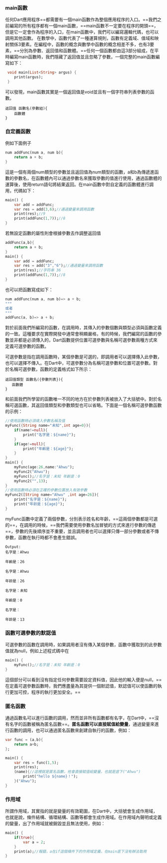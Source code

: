 ### main函數
任何Dart應用程序==都需要有一個main函數作為整個應用程序的入口。==我們之前編寫的所有程序都有一個main函數，==main函數不一定要在程序的開頭==，但是它一定會作為程序的入口，在main函數中，我們可以編寫邏輯代碼，也可以調用其他函數。
在數學中，函數代表了一種運算規則，函數有定義域、值域和映射關係3要素。在編程中，函數的概念與數學中函數的概念相差不多，也有3要素，==分別為參數、返回值和函數體。==任何一個函數都由這3部分組成，在平時編寫main函數時，我們隱藏了返回值並且忽略了參數，一個完整的main函數編寫如下：
```dart
 void main(List<String> argus) {
 	print(argus);
 }
```
可以發現，main函數其實是一個返回值是void並且有一個字符串列表參數的函數。
```
返回值 函數名(參數組){
	函數體
}
```

### 自定義函數
例如下面例子
```dart
num addFunc(num a, num b){
	return a + b;
}
```
這是一個有兩個num類型的參數並且返回值為num類型的函數，a和b為傳遞進函數的參數名，在函數體內可以通過參數名來獲取參數的值進行使用，通過函數體的運算後，使用return語句將結果返回。在main函數中對自定義的函數體進行調用，代碼如下：
```dart
main() {
	var add = addFunc;
	var res = add(3,6);//通過變量來調用函數
	print(res);//9
	print(addFunc(1,7));//8
}
```
若無設定函數的屬性則會根據參數去作調整返回值
```dart
addFunc(a,b){
	return a + b;
}
main() {
	var add = addFunc;
	var res = add("3","6");//通過變量來調用函數
	print(res);//字符串 36
	print(addFunc(1,7));//8
}
```
也可以把函數寫成如下：
```dart
num addFunc(num a, num b)=> a + b;
"""
或者
"""
addFunc(a, b)=> a + b;

```
對於前面我們所編寫的函數，在調用時，其傳入的參數個數與類型必須與函數定義的一致。這種要求在實際開發中通常會稍顯嚴格，有的時候，我們編寫的函數的參數並非都是必須傳入的，Dart函數提供位置可選參數與名稱可選參數兩種方式來定義可選參數的函數。

可選參數是指在調用函數時，某個參數是可選的，即調用者可以選擇傳入此參數，也可以選擇不傳入。在Dart中，可選參數分為名稱可選參數和位置可選參數。對於名稱可選參數，函數的定義格式如下所示：
   
```  
返回值類型 函數名({參數列表}){
   函數體
}
```
和前面我們所學習的函數唯一不同的地方在於參數列表被放入了大括號中。對於名稱可選函數，其返回值類型和參數類型也可以省略。下面是一個名稱可選參數函數的示例：
```dart
//使用函數時必須填入參數名稱及值
myFunc({String name="未知",int age=0}){
	if(name!=null){
		print("名字是：${name}");
	}
	if(age!=null){
		print("年齡是：${age}");
	}
}
main() {
	myFunc(age:26,name:"Ahwu");
	myFunc2("Ahwu");
	myFunc();//名字是：未知 年齡是：0
	myFunc2("",13);
}
//使用函數時必須在正確的參數位置放入有效參數
myFunc2([String name="Ahwu" ,int age=26]){
	print("名字是：${name}");
	print("年龄是：${age}");
}
```
myFunc函數中定義了兩個參數，分別表示姓名和年齡，==這兩個參數都是可選的==，在調用的時候，==我們需要使用參數名加冒號的方式來進行參數的傳遞==，參數的先後順序並不重要，並且調用者也可以選擇只傳一部分參數或者不傳參數，函數在執行時都不會產生錯誤。
```
Output:
名字是：Ahwu

年齡是：26

名字是：Ahwu

年龄是：26

名字是：未知

年齡是：0

名字是：

年龄是：13
```

### 函數可選參數的默認值
可選參數的函數在調用時，如果調用者沒有傳入某個參數，函數中獲取到的此參數值就為null，例如上述程式碼中在
```dart
main() {
	myFunc();//名字是：未知 年齡是：0
}
```
這個部分可以看到沒有指定任何參數需要設定資料值，因此他的輸入便是null，==在定義可選參數函數時，我們應盡量為其提供一個默認值，默認值可以使函數的執行更加可控，程序的執行更加安全。==
### 匿名函數
通過函數名可以進行函數的調用，然而並非所有函數都有名字，在Dart中，==沒有名字的函數被稱為匿名函數==。**匿名函數可以直接賦值給變量**，通過變量來進行函數的調用，也可以通過匿名函數來創建自執行的函數，例如：
```dart
var func = (a,b){
	return a+b;
};

main() {
	var res = func(1,5);
	print(res);
	(name){//這裡就是匿名函數，他會直接賦值給變量，也就是底下("Ahwu")
		print("hello ${name}！");
	}("Ahwu");
}
```
### 作用域
所謂作用域，其實指的就是變量的有效範圍，在Dart中，大括號會生成作用域，也就是說，條件結構、循環結構、函數等都會生成作用域。在作用域內聲明或定義的變量，出了作用域就被銷毀並且無法使用，例如：
```dart
main() {
	if(true){ 
		var a = 2;
	}	
	print(a);//報錯，a在if這個條件下的作用域定義，在main底下沒有辦法取用
}
```



